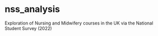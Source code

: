 # nss_analysis
Exploration of Nursing and Midwifery courses in the UK via the National Student Survey (2022)
